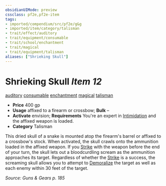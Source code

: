 ```yaml
---
obsidianUIMode: preview
cssclass: pf2e,pf2e-item
tags:
- imported/compendium/src/pf2e/g&g
- imported/item/category/talisman
- trait/effect/auditory
- trait/equipment/consumable
- trait/school/enchantment
- trait/magical
- trait/equipment/talisman
aliases: ["Shrieking Skull"]
---
```

# Shrieking Skull *Item 12*  
[auditory](auditory.md)  [consumable](consumable.md)  [enchantment](enchantment.md)  [magical](magical.md)  [talisman](talisman.md)  

- **Price** 400 gp
- **Usage** affixed to a firearm or crossbow; **Bulk** –
- **Activate** envision; **Requirements** You're an expert in [Intimidation](../../skills.md#Intimidation) and the affixed weapon is loaded.
- **Category** Talisman

This dried skull of a snake is mounted atop the firearm's barrel or affixed to a crossbow's stock. When activated, the skull crawls onto the ammunition loaded in the affixed weapon. If you [Strike](strike.md) with the weapon before the end of your turn, the skull lets out a bloodcurdling scream as the ammunition approaches its target. Regardless of whether the [Strike](strike.md) is a success, the screaming skull allows you to attempt to [Demoralize](demoralize.md) the target as well as each enemy within 30 feet of the target.

*Source: Guns & Gears p. 185*
